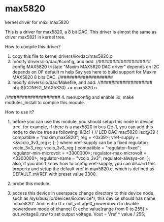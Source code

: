 # max5820
kernel driver for maxi,max5820

This is a driver for max5820, a 8 bit DAC. 
This driver is almost the same as driver max5821 in kernel tree.

How to compile this driver?
1. copy this file to kernel drivers/iio/dac/max5820.c
2. modify drivers/iio/dac/Kconfig, and add:
//###################
config MAX5820
	tristate "Maxim MAX5820 DAC driver"
	depends on I2C
	depends on OF
	default m
	help
	  Say yes here to build support for Maxim MAX5820
	  8 bits DAC.
//###################
3. modify drivers/iio/dac/Makefile, and add:
//###################
obj-$(CONFIG_MAX5820) += max5820.o

//###################
4. menuconfig and enable iio, make modules_install  to compile this module.

How to use it?
1. before you can use this module, you should setup this node in device tree.
for example, if there is a max5820 in bus i2c-1, you can add this node to device tree
as following:
&i2c1 {
	// LED DAC
	max5820_led@39 {
		compatible = "maxim,max5820";
		reg = <0x39>;
		vref-supply = <&vccio_3v3_reg>;
	};
}
where vref-supply can be a fixed regulator: 
	vccio_3v3_reg: vccio_3v3_reg {
		compatible = "regulator-fixed";
		regulator-min-microvolt = <3300000>;
		regulator-max-microvolt = <3300000>;
		regulator-name = "vccio_3v3";
		regulator-always-on;
	};
also, if you don't know how to config vref-supply, you can 
discard this property and setup the default vref in max5820.c,
which is defined as DEFAULT_mVREF with preset value 3300.

2. probe this module.
3. access this device in userspace
change directory to this device node, such as /sys/bus/iio/devices/iio:device*/,
this device should has name 'max5820'.
And:
echo 0 > out_voltage0_powerdown to disable powerdown mode of channel 0;
echo value[range from 0 to 255] > out_voltage0_raw to set output voltage.
Vout = Vref * value / 255;




